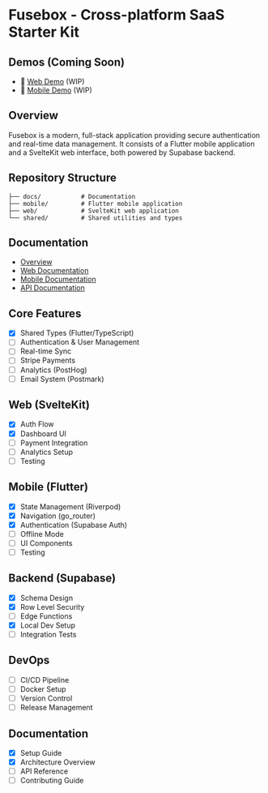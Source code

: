 # Fusebox - Cross-platform SaaS Starter Kit

## Demos (Coming Soon)
- 🔄 [Web Demo](https://fusebox-demo.vercel.app) (WIP)
- 🔄 [Mobile Demo](https://fusebox-mobile.demo) (WIP)

## Overview

Fusebox is a modern, full-stack application providing secure authentication and real-time data management. It consists of a Flutter mobile application and a SvelteKit web interface, both powered by Supabase backend.

## Repository Structure
```
├── docs/           # Documentation
├── mobile/         # Flutter mobile application
├── web/            # SvelteKit web application
└── shared/         # Shared utilities and types
```

## Documentation
- [Overview](docs/readme.md)
- [Web Documentation](docs/sveltekit.md)
- [Mobile Documentation](docs/flutter.md)
- [API Documentation](docs/supabase.md)

## Core Features
- [X] Shared Types (Flutter/TypeScript)
- [ ] Authentication & User Management
- [ ] Real-time Sync
- [ ] Stripe Payments
- [ ] Analytics (PostHog)
- [ ] Email System (Postmark)

## Web (SvelteKit)
- [X] Auth Flow
- [X] Dashboard UI
- [ ] Payment Integration
- [ ] Analytics Setup
- [ ] Testing

## Mobile (Flutter)
- [X] State Management (Riverpod)
- [X] Navigation (go_router)
- [X] Authentication (Supabase Auth)
- [ ] Offline Mode
- [ ] UI Components
- [ ] Testing

## Backend (Supabase)
- [X] Schema Design
- [X] Row Level Security
- [ ] Edge Functions
- [X] Local Dev Setup
- [ ] Integration Tests

## DevOps
- [ ] CI/CD Pipeline
- [ ] Docker Setup
- [ ] Version Control
- [ ] Release Management

## Documentation
- [X] Setup Guide
- [X] Architecture Overview
- [ ] API Reference
- [ ] Contributing Guide